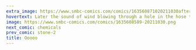 ```yaml
---
extra_image: https://www.smbc-comics.com/comics/163560871020211030after.png
hovertext: Later the sound of wind blowing through a hole in the hose turns out to just be a werewolf or two.
image: https://www.smbc-comics.com/comics/1635608589-20211030.png
next_comic: chemicals
prev_comic: stone-2
title: Ooooo
---
```


